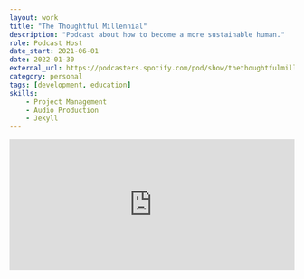 ```yaml
---
layout: work
title: "The Thoughtful Millennial"
description: "Podcast about how to become a more sustainable human."
role: Podcast Host
date_start: 2021-06-01
date: 2022-01-30
external_url: https://podcasters.spotify.com/pod/show/thethoughtfulmillennial
category: personal
tags: [development, education]
skills:
    - Project Management
    - Audio Production
    - Jekyll
---
```


<div class="spotify-embeds mb-4">
	<iframe src="https://open.spotify.com/embed/episode/5Qn3f1nG8JuqAEnPZnBn8K" width="100%" height="232" frameBorder="0" allowtransparency="true" allow="encrypted-media"></iframe>
</div>
